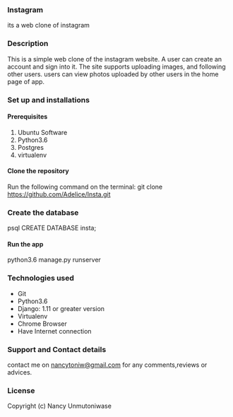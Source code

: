 ### Instagram
its a web clone of instagram
### Description
This is a simple web clone of the instagram website. A user can create an account and sign into it. The site supports uploading images, and following other users. users can view photos uploaded by other users in the home page of app.

### Set up and installations
#### Prerequisites
1. Ubuntu Software
2. Python3.6
3. Postgres
4. virtualenv
#### Clone the repository
Run the following command on the terminal: git clone https://github.com/Adelice/Insta.git
### Create the database
psql
CREATE DATABASE insta;
#### Run the app
python3.6 manage.py runserver
### Technologies used
* Git
* Python3.6
* Django: 1.11 or greater version
* Virtualenv
* Chrome Browser
* Have Internet connection
### Support and Contact details
contact me on nancytoniw@gmail.com for any comments,reviews or advices.
### License
Copyright (c) Nancy Unmutoniwase

